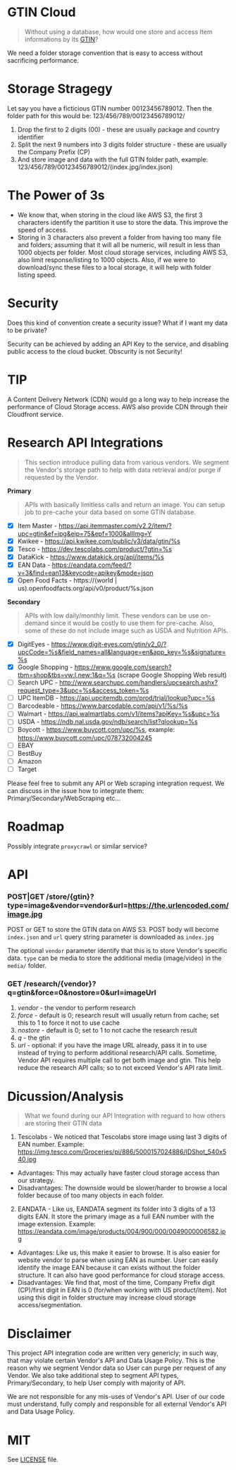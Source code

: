 # GTIN Cloud
> Without using a database, how would one store and access Item informations by its [GTIN](https://en.wikipedia.org/wiki/Global_Trade_Item_Number)?

We need a folder storage convention that is easy to access without sacrificing performance.

# Storage Stragegy
Let say you have a ficticious GTIN number 00123456789012.  Then the folder path for this would be: 123/456/789/00123456789012/

1. Drop the first to 2 digits (00) - these are usually package and country identifier
2. Split the next 9 numbers into 3 digits folder structure - these are usually the Company Prefix (CP)
3. And store image and data with the full GTIN folder path, example: 123/456/789/00123456789012/(index.jpg/index.json)

# The Power of 3s
- We know that, when storing in the cloud like AWS S3, the first 3 characters identify the partition it use to store the data.  This improve the speed of access.
- Storing in 3 characters also prevent a folder from having too many file and folders; assuming that it will all be numeric, will result in less than 1000 objects per folder.  Most cloud storage services, including AWS S3, also limit response/listing to 1000 objects.  Also, if we were to download/sync these files to a local storage, it will help with folder listing speed.

# Security
Does this kind of convention create a security issue?  What if I want my data to be private?

Security can be achieved by adding an API Key to the service, and disabling public access to the cloud bucket.  Obscurity is not Security!

# TIP
A Content Delivery Network (CDN) would go a long way to help increase the performance of Cloud Storage access.  AWS also provide CDN through their Cloudfront service.

# Research API Integrations
> This section introduce pulling data from various vendors.  We segment the Vendor's storage path to help with data retrieval and/or purge if requested by the Vendor.

**Primary**
> APIs with basically limitless calls and return an image.  You can setup job to pre-cache your data based on some GTIN database.
- [x] Item Master - https://api.itemmaster.com/v2.2/item/?upc=gtin&ef=jpg&eip=75&epf=1000&allImg=Y
- [x] Kwikee - https://api.kwikee.com/public/v3/data/gtin/%s
- [x] Tesco - https://dev.tescolabs.com/product/?gtin=%s
- [x] DataKick - https://www.datakick.org/api/items/%s
- [x] EAN Data - https://eandata.com/feed/?v=3&find=ean13&keycode=apikey&mode=json
- [x] Open Food Facts - https://(world | us).openfoodfacts.org/api/v0/product/%s.json

**Secondary**
> APIs with low daily/monthly limit.  These vendors can be use on-demand since it would be costly to use them for pre-cache.  Also, some of these do not include image such as USDA and Nutrition APIs.
- [x] DigitEyes - https://www.digit-eyes.com/gtin/v2_0/?upcCode=%s&field_names=all&language=en&app_key=%s&signature=%s
- [x] Google Shopping - https://www.google.com/search?tbm=shop&tbs=vw:l,new:1&q=%s (scrape Google Shopping Web result)
- [ ] Search UPC - http://www.searchupc.com/handlers/upcsearch.ashx?request_type=3&upc=%s&access_token=%s
- [ ] UPC ItemDB - https://api.upcitemdb.com/prod/trial/lookup?upc=%s
- [ ] Barcodeable - https://www.barcodable.com/api/v1/%s/%s
- [ ] Walmart - https://api.walmartlabs.com/v1/items?apiKey=%s&upc=%s
- [ ] USDA - https://ndb.nal.usda.gov/ndb/search/list?qlookup=%s
- [ ] Boycott - https://www.buycott.com/upc/%s, example: https://www.buycott.com/upc/078732004245
- [ ] EBAY
- [ ] BestBuy
- [ ] Amazon
- [ ] Target

Please feel free to submit any API or Web scraping integration request.  We can discuss in the issue how to integrate them: Primary/Secondary/WebScraping etc...

# Roadmap
Possibly integrate `proxycrawl` or similar service?

# API
### POST|GET /store/{gtin}?type=image&vendor=vendor&url=https://the.urlencoded.com/image.jpg
POST or GET to store the GTIN data on AWS S3.  POST body will become `index.json` and `url` query string parameter is downloaded as `index.jpg`

The optional `vendor` parameter identify that this is to store Vendor's specific data.  `type` can be media to store the additional media (image/video) in the `media/` folder. 

### GET /research/{vendor}?q=gtin&force=0&nostore=0&url=imageUrl
1. *vendor* - the vendor to perform research
2. *force* - default is 0; research result will usually return from cache; set this to 1 to force it not to use cache
3. *nostore* - default is 0; set to 1 to not cache the research result
4. *q* - the gtin
5. *url* - optional: if you have the image URL already, pass it in to use instead of trying to perform additional research/API calls.  Sometime, Vendor API requires multiple call to get both image and gtin.  This help reduce the research API calls; so to not exceed Vendor's API rate limit.

# Dicussion/Analysis
> What we found during our API Integration with reguard to how others are storing their GTIN data

1. Tescolabs - We noticed that Tescolabs store image using last 3 digits of EAN number.  Example: https://img.tesco.com/Groceries/pi/886/5000157024886/IDShot_540x540.jpg
  - Advantages: This may actually have faster cloud storage access than our strategy.
  - Disadvantages: The downside would be slower/harder to browse a local folder because of too many objects in each folder. 
2. EANDATA - Like us, EANDATA segment its folder into 3 digits of a 13 digits EAN. It store the primary image as a full EAN number with the image extension. Example: https://eandata.com/image/products/004/900/000/0049000006582.jpg  
  - Advantages: Like us, this make it easier to browse.  It is also easier for website vendor to parse when using EAN as number.  User can easily identify the image EAN because it can exists without the folder structure. It can also have good performance for cloud storage access.
  - Disadvantages: We find that, most of the time, Company Prefix digit (CP)/first digit in EAN is 0 (for/when working with US product/item).  Not using this digit in folder structure may increase cloud storage access/segmentation.

# Disclaimer
This project API integration code are written very genericly; in such way, that may violate certain Vendor's API and Data Usage Policy.  This is the reason why we segment Vendor data so User can purge per request of any Vendor.  We also take additional step to segment API types, Primary/Secondary, to help User comply with majority of API.  

We are not responsible for any mis-uses of Vendor's API.  User of our code must understand, fully comply and responsible for all external Vendor's API and Data Usage Policy.

# MIT
See [LICENSE](LICENSE) file.
